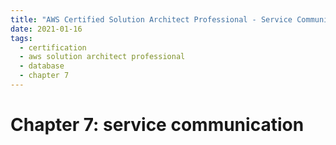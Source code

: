 ```yaml
---
title: "AWS Certified Solution Architect Professional - Service Communication"
date: 2021-01-16
tags:
  - certification
  - aws solution architect professional
  - database
  - chapter 7
---
```


# Chapter 7: service communication

